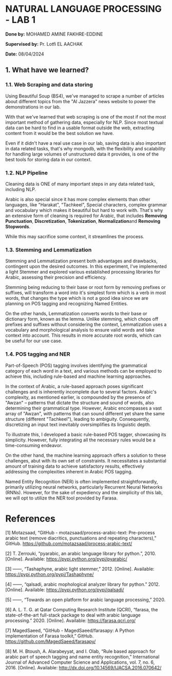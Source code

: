 # **NATURAL LANGUAGE PROCESSING - LAB 1**

**Done by:** MOHAMED AMINE FAKHRE-EDDINE

**Supervised by:** Pr. Lotfi EL AACHAK

**Date:** 08/04/2024

## **1. What have we learned?**
### **1.1. Web Scraping and data storing**
Using Beautiful Soup (BS4), we've managed to scrape a number of articles about different topics from the "Al Jazzera" news website to power the demonstrations in our lab.

With that we've learned that web scraping is one of the most if not the most important method of gathering data, especially for NLP. Since most textual data can be hard to find in a usable format outside the web, extracting content from it would be the best solution we have.

Even if it didn't have a real use case in our lab, saving data is also important in data related tasks, that's why mongodb, with the flexibility and scalability for handling large volumes of unstructured data it provides, is one of the best tools for storing data in our context.

### **1.2. NLP Pipeline**
Cleaning data is ONE of many important steps in any data related task, including NLP.

Arabic is also special since it has more complex elements than other languages, like "Harakat", "Tachkeel", Special characters, complex grammar and vocabulary which makes it beautiful but hard to work with. That's why an extensive form of cleaning is required for Arabic, that includes **Removing Punctuation**, **Discretization**, **Tokenization**, **Normalization**and **Removing Stopwords**.

While this may sacrifice some context, it streamlines the process.

### **1.3. Stemming and Lemmatization**
Stemming and Lemmatization present both advantages and drawbacks, contingent upon the desired outcomes. In this experiment, I've implemented a light Stemmer and explored various established processing libraries for Arabic, assessing their precision and efficiency.

Stemming being reducing to their base or root form by removing prefixes or suffixes, will transform a word into it's simplest form which is a verb in most words, that changes the type which is not a good idea since we are planning on POS tagging and recognizing Named Entities.

On the other hands, Lemmatization converts words to their base or dictionary form, known as the lemma. Unlike stemming, which chops off prefixes and suffixes without considering the context, Lemmatization uses a vocabulary and morphological analysis to ensure valid words and take context into account. This results in more accurate root words, which can be useful for our use case.

### **1.4. POS tagging and NER**
Part-of-Speech (POS) tagging involves identifying the grammatical category of each word in a text, and various methods can be employed to achieve this, including rule-based and machine learning approaches.

In the context of Arabic, a rule-based approach poses significant challenges and is inherently incomplete due to several factors. Arabic's complexity, as mentioned earlier, is compounded by the presence of "Awzan" – patterns that dictate the structure and sound of words, also determining their grammatical type. However, Arabic encompasses a vast array of "Awzan", with patterns that can sound different yet share the same structure (different "Tachkeel"), leading to ambiguity. Consequently, discretizing an input text inevitably oversimplifies its linguistic depth.

To illustrate this, I developed a basic rule-based POS tagger, showcasing its simplicity. However, fully integrating all the necessary rules would be a time-consuming endeavor.

On the other hand, the machine learning approach offers a solution to these challenges, abut with its own set of constraints. It necessitates a substantial amount of training data to achieve satisfactory results, effectively addressing the complexities inherent in Arabic POS tagging.

Named Entity Recognition (NER) is often implemented straightforwardly, primarily utilizing neural networks, particularly Recurrent Neural Networks (RNNs). However, for the sake of expediency and the simplicity of this lab, we will opt to utilize the NER tool provided by Farasa.

# **References**
[1] Motazsaad, “GitHub - motazsaad/process-arabic-text: Pre-process arabic text (remove diacritics, punctuations and repeating characters),” GitHub. https://github.com/motazsaad/process-arabic-text/

[2] T. Zerrouki, “pyarabic, an arabic language library for python.”, 2010. [Online]. Available: https://pypi.python.org/pypi/pyarabic/

[3] ——, “Tashaphyne, arabic light stemmer,” 2012. [Online]. Available: https://pypi.python.org/pypi/Tashaphyne/

[4] ——, “qalsadi, arabic mophological analyzer library for python.” 2012. [Online]. Available: https://pypi.python.org/pypi/qalsadi/

[5] ——, “Towards an open platform for arabic language processing,” 2020.

[6] A. L. T. G. at Qatar Computing Research Institute (QCRI), “farasa, the state-of-the-art full-stack package to deal with arabic language processing.” 2020. [Online]. Available: https://farasa.qcri.org/

[7] MagedSaeed, “GitHub - MagedSaeed/farasapy: A Python implementation of Farasa toolkit,” GitHub. https://github.com/MagedSaeed/farasapy/

[8] M. H. Btoush, A. Alarabeyyat, and I. Olab, “Rule based approach for arabic part of speech tagging and name entity recognition,” International Journal of Advanced Computer Science and Applications, vol. 7, no. 6, 2016. [Online]. Available: http://dx.doi.org/10.14569/IJACSA.2016.070642/